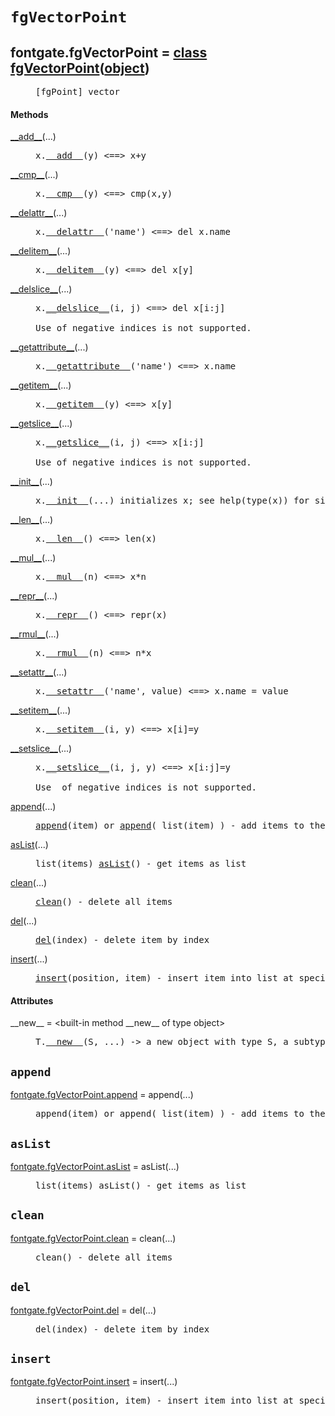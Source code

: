 

<a name="fontgate.fgVectorPoint"></a>

# `fgVectorPoint`


<dt class="class"><h2><span class="class-name">fontgate.fgVectorPoint</span> = <a name="fontgate.fgVectorPoint" href="#fontgate.fgVectorPoint">class fgVectorPoint</a>(<a href="./__builtin__.html#object">object</a>)</h2></dt><dd class="class"><dd>


<pre class="doc" markdown="0">[fgPoint] vector</pre>


</dd><h4 class="head-methods">Methods </h4><dl class="function"><dt><a name="fgVectorPoint-__add__" href="#fgVectorPoint-__add__"><span class="function-name">__add__</span></a><span class="argspec">(...)</span></dt><dd>

<pre class="doc" markdown="0">x.<a href="#fontgate.fgVectorPoint-__add__">__add__</a>(y) <==> x+y</pre>

</dd></dl>
<dl class="function"><dt><a name="fgVectorPoint-__cmp__" href="#fgVectorPoint-__cmp__"><span class="function-name">__cmp__</span></a><span class="argspec">(...)</span></dt><dd>

<pre class="doc" markdown="0">x.<a href="#fontgate.fgVectorPoint-__cmp__">__cmp__</a>(y) <==> cmp(x,y)</pre>

</dd></dl>
<dl class="function"><dt><a name="fgVectorPoint-__delattr__" href="#fgVectorPoint-__delattr__"><span class="function-name">__delattr__</span></a><span class="argspec">(...)</span></dt><dd>

<pre class="doc" markdown="0">x.<a href="#fontgate.fgVectorPoint-__delattr__">__delattr__</a>('name') <==> del x.name</pre>

</dd></dl>
<dl class="function"><dt><a name="fgVectorPoint-__delitem__" href="#fgVectorPoint-__delitem__"><span class="function-name">__delitem__</span></a><span class="argspec">(...)</span></dt><dd>

<pre class="doc" markdown="0">x.<a href="#fontgate.fgVectorPoint-__delitem__">__delitem__</a>(y) <==> del x[y]</pre>

</dd></dl>
<dl class="function"><dt><a name="fgVectorPoint-__delslice__" href="#fgVectorPoint-__delslice__"><span class="function-name">__delslice__</span></a><span class="argspec">(...)</span></dt><dd>

<pre class="doc" markdown="0">x.<a href="#fontgate.fgVectorPoint-__delslice__">__delslice__</a>(i, j) <==> del x[i:j]

Use of negative indices is not supported.</pre>

</dd></dl>
<dl class="function"><dt><a name="fgVectorPoint-__getattribute__" href="#fgVectorPoint-__getattribute__"><span class="function-name">__getattribute__</span></a><span class="argspec">(...)</span></dt><dd>

<pre class="doc" markdown="0">x.<a href="#fontgate.fgVectorPoint-__getattribute__">__getattribute__</a>('name') <==> x.name</pre>

</dd></dl>
<dl class="function"><dt><a name="fgVectorPoint-__getitem__" href="#fgVectorPoint-__getitem__"><span class="function-name">__getitem__</span></a><span class="argspec">(...)</span></dt><dd>

<pre class="doc" markdown="0">x.<a href="#fontgate.fgVectorPoint-__getitem__">__getitem__</a>(y) <==> x[y]</pre>

</dd></dl>
<dl class="function"><dt><a name="fgVectorPoint-__getslice__" href="#fgVectorPoint-__getslice__"><span class="function-name">__getslice__</span></a><span class="argspec">(...)</span></dt><dd>

<pre class="doc" markdown="0">x.<a href="#fontgate.fgVectorPoint-__getslice__">__getslice__</a>(i, j) <==> x[i:j]

Use of negative indices is not supported.</pre>

</dd></dl>
<dl class="function"><dt><a name="fgVectorPoint-__init__" href="#fgVectorPoint-__init__"><span class="function-name">__init__</span></a><span class="argspec">(...)</span></dt><dd>

<pre class="doc" markdown="0">x.<a href="#fontgate.fgVectorPoint-__init__">__init__</a>(...) initializes x; see help(type(x)) for signature</pre>

</dd></dl>
<dl class="function"><dt><a name="fgVectorPoint-__len__" href="#fgVectorPoint-__len__"><span class="function-name">__len__</span></a><span class="argspec">(...)</span></dt><dd>

<pre class="doc" markdown="0">x.<a href="#fontgate.fgVectorPoint-__len__">__len__</a>() <==> len(x)</pre>

</dd></dl>
<dl class="function"><dt><a name="fgVectorPoint-__mul__" href="#fgVectorPoint-__mul__"><span class="function-name">__mul__</span></a><span class="argspec">(...)</span></dt><dd>

<pre class="doc" markdown="0">x.<a href="#fontgate.fgVectorPoint-__mul__">__mul__</a>(n) <==> x*n</pre>

</dd></dl>
<dl class="function"><dt><a name="fgVectorPoint-__repr__" href="#fgVectorPoint-__repr__"><span class="function-name">__repr__</span></a><span class="argspec">(...)</span></dt><dd>

<pre class="doc" markdown="0">x.<a href="#fontgate.fgVectorPoint-__repr__">__repr__</a>() <==> repr(x)</pre>

</dd></dl>
<dl class="function"><dt><a name="fgVectorPoint-__rmul__" href="#fgVectorPoint-__rmul__"><span class="function-name">__rmul__</span></a><span class="argspec">(...)</span></dt><dd>

<pre class="doc" markdown="0">x.<a href="#fontgate.fgVectorPoint-__rmul__">__rmul__</a>(n) <==> n*x</pre>

</dd></dl>
<dl class="function"><dt><a name="fgVectorPoint-__setattr__" href="#fgVectorPoint-__setattr__"><span class="function-name">__setattr__</span></a><span class="argspec">(...)</span></dt><dd>

<pre class="doc" markdown="0">x.<a href="#fontgate.fgVectorPoint-__setattr__">__setattr__</a>('name', value) <==> x.name = value</pre>

</dd></dl>
<dl class="function"><dt><a name="fgVectorPoint-__setitem__" href="#fgVectorPoint-__setitem__"><span class="function-name">__setitem__</span></a><span class="argspec">(...)</span></dt><dd>

<pre class="doc" markdown="0">x.<a href="#fontgate.fgVectorPoint-__setitem__">__setitem__</a>(i, y) <==> x[i]=y</pre>

</dd></dl>
<dl class="function"><dt><a name="fgVectorPoint-__setslice__" href="#fgVectorPoint-__setslice__"><span class="function-name">__setslice__</span></a><span class="argspec">(...)</span></dt><dd>

<pre class="doc" markdown="0">x.<a href="#fontgate.fgVectorPoint-__setslice__">__setslice__</a>(i, j, y) <==> x[i:j]=y

Use  of negative indices is not supported.</pre>

</dd></dl>
<dl class="function"><dt><a name="fgVectorPoint-append" href="#fgVectorPoint-append"><span class="function-name">append</span></a><span class="argspec">(...)</span></dt><dd>

<pre class="doc" markdown="0"><a href="#fontgate.fgVectorPoint-append">append</a>(item) or <a href="#fontgate.fgVectorPoint-append">append</a>( list(item) ) - add items to the end of the list</pre>

</dd></dl>
<dl class="function"><dt><a name="fgVectorPoint-asList" href="#fgVectorPoint-asList"><span class="function-name">asList</span></a><span class="argspec">(...)</span></dt><dd>

<pre class="doc" markdown="0">list(items) <a href="#fontgate.fgVectorPoint-asList">asList</a>() - get items as list</pre>

</dd></dl>
<dl class="function"><dt><a name="fgVectorPoint-clean" href="#fgVectorPoint-clean"><span class="function-name">clean</span></a><span class="argspec">(...)</span></dt><dd>

<pre class="doc" markdown="0"><a href="#fontgate.fgVectorPoint-clean">clean</a>() - delete all items</pre>

</dd></dl>
<dl class="function"><dt><a name="fgVectorPoint-del" href="#fgVectorPoint-del"><span class="function-name">del</span></a><span class="argspec">(...)</span></dt><dd>

<pre class="doc" markdown="0"><a href="#fontgate.fgVectorPoint-del">del</a>(index) - delete item by index</pre>

</dd></dl>
<dl class="function"><dt><a name="fgVectorPoint-insert" href="#fgVectorPoint-insert"><span class="function-name">insert</span></a><span class="argspec">(...)</span></dt><dd>

<pre class="doc" markdown="0"><a href="#fontgate.fgVectorPoint-insert">insert</a>(position, item) - insert item into list at specified position</pre>

</dd></dl>

  <h4 class="head-attrs">Attributes </h4><dl><dt><span class="other-name">__new__</span> = &lt;built-in method __new__ of type object&gt;<dd>

<pre class="doc" markdown="0">T.<a href="#fontgate.fgVectorPoint-__new__">__new__</a>(S, ...) -> a new object with type S, a subtype of T</pre>

</dd></dl>
</dd>


<a name="fontgate.fgVectorPoint.append"></a>

## `append`


<dl class="function"><dt><a name="-fontgate.fgVectorPoint.append" href="#-fontgate.fgVectorPoint.append"><span class="function-name">fontgate.fgVectorPoint.append</span></a> = append<span class="argspec">(...)</span></dt><dd>

<pre class="doc" markdown="0">append(item) or append( list(item) ) - add items to the end of the list</pre>

</dd></dl>



<a name="fontgate.fgVectorPoint.asList"></a>

## `asList`


<dl class="function"><dt><a name="-fontgate.fgVectorPoint.asList" href="#-fontgate.fgVectorPoint.asList"><span class="function-name">fontgate.fgVectorPoint.asList</span></a> = asList<span class="argspec">(...)</span></dt><dd>

<pre class="doc" markdown="0">list(items) asList() - get items as list</pre>

</dd></dl>



<a name="fontgate.fgVectorPoint.clean"></a>

## `clean`


<dl class="function"><dt><a name="-fontgate.fgVectorPoint.clean" href="#-fontgate.fgVectorPoint.clean"><span class="function-name">fontgate.fgVectorPoint.clean</span></a> = clean<span class="argspec">(...)</span></dt><dd>

<pre class="doc" markdown="0">clean() - delete all items</pre>

</dd></dl>



<a name="fontgate.fgVectorPoint.del"></a>

## `del`


<dl class="function"><dt><a name="-fontgate.fgVectorPoint.del" href="#-fontgate.fgVectorPoint.del"><span class="function-name">fontgate.fgVectorPoint.del</span></a> = del<span class="argspec">(...)</span></dt><dd>

<pre class="doc" markdown="0">del(index) - delete item by index</pre>

</dd></dl>



<a name="fontgate.fgVectorPoint.insert"></a>

## `insert`


<dl class="function"><dt><a name="-fontgate.fgVectorPoint.insert" href="#-fontgate.fgVectorPoint.insert"><span class="function-name">fontgate.fgVectorPoint.insert</span></a> = insert<span class="argspec">(...)</span></dt><dd>

<pre class="doc" markdown="0">insert(position, item) - insert item into list at specified position</pre>

</dd></dl>

